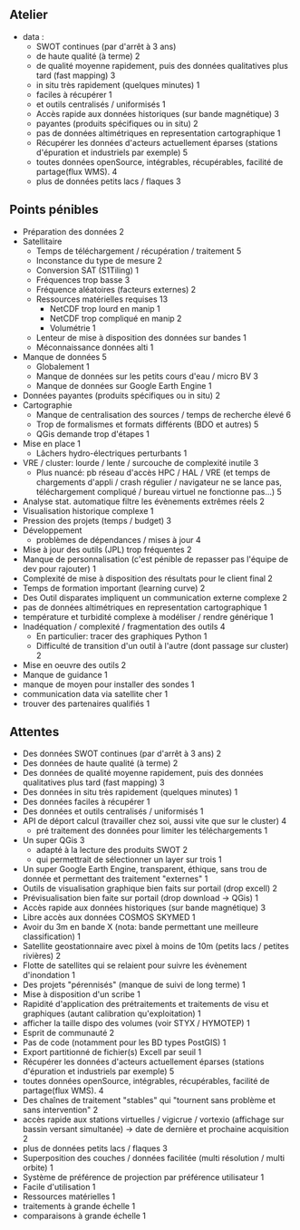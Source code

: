 ## Atelier
* data :
  * SWOT continues (par d'arrêt à 3 ans)
  * de haute qualité (à terme) 2
  * de qualité moyenne rapidement, puis des données qualitatives plus tard (fast mapping) 3
  * in situ très rapidement (quelques minutes) 1
  * faciles à récupérer 1
  * et outils centralisés / uniformisés 1
  * Accès rapide aux données historiques (sur bande magnétique) 3
  * payantes (produits spécifiques ou in situ) 2
  * pas de données altimétriques en representation cartographique 1
  * Récupérer les données d'acteurs actuellement éparses (stations d'épuration et industriels par exemple) 5
  * toutes données openSource, intégrables, récupérables, facilité de partage(flux WMS). 4
  * plus de données petits lacs / flaques 3
  
## Points pénibles

* Préparation des données 2
* Satellitaire
  * Temps de téléchargement / récupération / traitement 5
  * Inconstance du type de mesure 2
  * Conversion SAT (S1Tiling) 1
  * Fréquences trop basse 3
  * Fréquence aléatoires (facteurs externes) 2
  * Ressources matérielles requises 13
    * NetCDF trop lourd en manip 1
    * NetCDF trop compliqué en manip 2
    * Volumétrie 1
  * Lenteur de mise à disposition des données sur bandes 1
  * Méconnaissance données alti 1
* Manque de données 5
  * Globalement 1
  * Manque de données sur les petits cours d'eau / micro BV 3
  * Manque de données sur Google Earth Engine 1
* Données payantes (produits spécifiques ou in situ) 2
* Cartographie
  * Manque de centralisation des sources / temps de recherche élevé 6
  * Trop de formalismes et formats différents (BDO et autres) 5
  * QGis demande trop d'étapes 1
* Mise en place 1
  * Lâchers hydro-électriques perturbants 1
* VRE / cluster: lourde / lente / surcouche de complexité inutile 3
  * Plus nuancé: pb réseau d'accès HPC / HAL / VRE (et temps de chargements d'appli / crash régulier / navigateur ne se lance pas, téléchargement compliqué / bureau virtuel ne fonctionne pas...) 5
* Analyse stat. automatique filtre les évènements extrêmes réels 2
* Visualisation historique complexe 1
* Pression des projets (temps / budget) 3
* Développement
  * problèmes de dépendances / mises à jour 4
* Mise à jour des outils (JPL) trop fréquentes 2
* Manque de personnalisation (c'est pénible de repasser pas l'équipe de dev pour rajouter) 1
* Complexité de mise à disposition des résultats pour le client final 2
* Temps de formation important (learning curve) 2
* Des Outil disparates impliquent un communication externe complexe 2
* pas de données altimétriques en representation cartographique 1
* température et turbidité complexe à modéliser / rendre générique 1
* Inadéquation / complexité / fragmentation des outils 4
  * En particulier: tracer des graphiques Python 1
  * Difficulté de transition d'un outil à l'autre (dont passage sur cluster) 2
* Mise en oeuvre des outils 2
* Manque de guidance 1
* manque de moyen pour installer des sondes 1
* communication data via satellite cher 1
* trouver des partenaires qualifiés 1


## Attentes

* Des données SWOT continues (par d'arrêt à 3 ans) 2
* Des données de haute qualité (à terme) 2
* Des données de qualité moyenne rapidement, puis des données qualitatives plus tard (fast mapping) 3
* Des données in situ très rapidement (quelques minutes) 1
* Des données faciles à récupérer 1
* Des données et outils centralisés / uniformisés 1
* API de déport calcul (travailler chez soi, aussi vite que sur le cluster) 4
  * pré traitement des données pour limiter les téléchargements 1
* Un super QGis 3
  * adapté à la lecture des produits SWOT 2
  * qui permettrait de sélectionner un layer sur trois 1
* Un super Google Earth Engine, transparent, éthique, sans trou de donnée et permettant des traitement "externes" 1
* Outils de visualisation graphique bien faits sur portail (drop excell) 2
* Prévisualisation bien faite sur portail (drop download -> QGis) 1
* Accès rapide aux données historiques (sur bande magnétique) 3
* Libre accès aux données COSMOS SKYMED 1
* Avoir du 3m en bande X (nota: bande permettant une meilleure classification) 1
* Satellite geostationnaire avec pixel à moins de 10m (petits lacs / petites rivières) 2
* Flotte de satellites qui se relaient pour suivre les évènement d'inondation 1
* Des projets "pérennisés" (manque de suivi de long terme) 1
* Mise à disposition d'un scribe 1
* Rapidité d'application des prétraitements et traitements de visu et graphiques (autant calibration qu'exploitation) 1
* afficher la taille dispo des volumes (voir STYX / HYMOTEP) 1
* Esprit de communauté 2
* Pas de code (notamment pour les BD types PostGIS) 1
* Export partitionné de fichier(s) Excell par seuil 1
* Récupérer les données d'acteurs actuellement éparses (stations d'épuration et industriels par exemple) 5
* toutes données openSource, intégrables, récupérables, facilité de partage(flux WMS). 4
* Des chaînes de traitement "stables" qui "tournent sans problème et sans intervention" 2
* accès rapide aux stations virtuelles / vigicrue / vortexio (affichage sur bassin versant simultanée) -> date de dernière et prochaine acquisition 2
* plus de données petits lacs / flaques 3
* Superposition des couches / données facilitée (multi résolution / multi orbite) 1
* Système de préférence de projection par préférence utilisateur 1
* Facile d'utilisation 1
* Ressources matérielles 1
* traitements à grande échelle 1
* comparaisons à grande échelle 1



